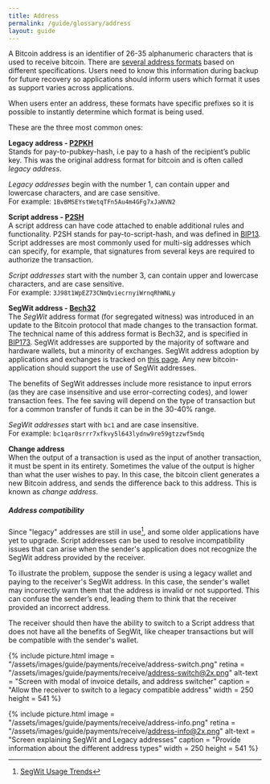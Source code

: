 ```yaml
---
title: Address
permalink: /guide/glossary/address
layout: guide
---
```


A Bitcoin address is an identifier of 26-35 alphanumeric characters that is used to receive bitcoin. There are [several address formats](https://en.bitcoin.it/wiki/List_of_address_prefixes) based on different specifications. Users need to know this information during backup for future recovery so applications should inform users which format it uses as support varies across applications.

When users enter an address, these formats have specific prefixes so it is possible to instantly determine which format is being used.

These are the three most common ones:

**Legacy address - [P2PKH](https://en.bitcoin.it/wiki/Transaction#Pay-to-PubkeyHash)**<br/>
Stands for pay-to-pubkey-hash, i.e pay to a hash of the recipient’s public key. This was the original address format for bitcoin and is often called *legacy address*.

*Legacy addresses* begin with the number 1, can contain upper and lowercase characters, and are case sensitive. <br/>
For example: `1BvBMSEYstWetqTFn5Au4m4GFg7xJaNVN2`

**Script address - [P2SH](https://en.bitcoin.it/wiki/Pay_to_script_hash)**<br/>
A script address can have code attached to enable additional rules and functionality. P2SH stands for pay-to-script-hash, and was defined in [BIP13](https://github.com/bitcoin/bips/blob/master/bip-0013.mediawiki).  Script addresses are most commonly used for multi-sig addresses which can specify, for example, that signatures from several keys are required to authorize the transaction.

*Script addresses* start with the number 3, can contain upper and lowercase characters, and are case sensitive. <br/>
For example: `3J98t1WpEZ73CNmQviecrnyiWrnqRhWNLy`

**SegWit address - [Bech32](https://en.bitcoin.it/wiki/Bech32)**<br/>
The *SegWit* address format (for segregated witness) was introduced in an update to the Bitcoin protocol that made changes to the transaction format. The technical name of this address format is Bech32, and is specified in [BIP173](https://github.com/bitcoin/bips/blob/master/bip-0173.mediawiki). SegWit addresses are supported by the majority of software and hardware wallets, but a minority of exchanges. SegWit address adoption by applications and exchanges is tracked on [this page](https://en.bitcoin.it/wiki/Bech32_adoption). Any new bitcoin-application should support the use of SegWit addresses.

The benefits of SegWit addresses include more resistance to input errors (as they are case insensitive and use error-correcting codes), and lower transaction fees. The fee saving will depend on the type of transaction but for a common transfer of funds it can be in the 30-40% range.

*SegWit addresses* start with `bc1` and are case insensitive. <br/>
For example: `bc1qar0srrr7xfkvy5l643lydnw9re59gtzzwf5mdq`

**Change address**<br/>
When the output of a transaction is used as the input of another transaction, it must be spent in its entirety. Sometimes the value of the output is higher than what the user wishes to pay. In this case, the bitcoin client generates a new Bitcoin address, and sends the difference back to this address. This is known as *change address*.

##### Address compatibility

Since "legacy" addresses are still in use[^1], and some older applications have yet to upgrade. Script addresses can be used to resolve incompatibility issues that can arise when the sender's application does not recognize the SegWit address provided by the receiver.

To illustrate the problem, suppose the sender is using a legacy wallet and paying to the receiver's SegWit address. In this case, the sender's wallet may incorrectly warn them that the address is invalid or not supported. This can confuse the sender’s end, leading them to think that the receiver provided an incorrect address.

The receiver should then have the ability to switch to a Script address that does not have all the benefits of SegWit, like cheaper transactions but will be compatible with the sender's wallet.

<div class="image-slide-gallery">

{% include picture.html
   image = "/assets/images/guide/payments/receive/address-switch.png"
   retina = "/assets/images/guide/payments/receive/address-switch@2x.png"
   alt-text = "Screen with modal of invoice details, and address switcher"
   caption = "Allow the receiver to switch to a legacy compatible address"
   width = 250
   height = 541
%}

{% include picture.html
   image = "/assets/images/guide/payments/receive/address-info.png"
   retina = "/assets/images/guide/payments/receive/address-info@2x.png"
   alt-text = "Screen explaining SegWit and Legacy addresses"
   caption = "Provide information about the different address types"
   width = 250
   height = 541
%}

</div>

[^1]: [SegWit Usage Trends](https://dashboard.bitcoinops.org/d/xVQwtADiz/segwit-usage-trends?refresh=1h&orgId=1)